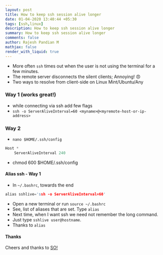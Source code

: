 ```yaml
---
layout: post
title: How to keep ssh session alive longer
date: 01-04-2020 13:40:44 +05:30
tags: [ssh,linux]
description: How to keep ssh session alive longer
summary: How to keep ssh session alive longer
comments: false
author: Rajesh Pandian M
mathjax: false
render_with_liquid: true
---
```


- More often `ssh` times out when the user is not using the terminal for a few minutes.
- The remote server disconnects the silent clients; Annoying! :angry:
- Two ways to resolve from client-side on Linux Mint/Ubuntu/Any

### Way 1 (works great!)

- while connecting via ssh add few flags
- `ssh -o ServerAliveInterval=60 <myname>@<myremote-host-or-ip-address>`

### Way 2

- `nano $HOME/.ssh/config`
```c
Host *
    ServerAliveInterval 240
```
- chmod 600 $HOME/.ssh/config

#### Alias ssh - Way 1

- In `~/.bashrc`, towards the end

```c
alias sshlive='ssh -o ServerAliveInterval=60'
```
- Open a new terminal or run `source ~/.bashrc`
- See, list of aliases that are set. Type `alias`
- Next time, when I want ssh we need not remember the long command.
- Just type `sshlive user@hostname`.
- Thanks to `alias`


#### Thanks
Cheers and thanks to [SO!](https://stackoverflow.com/questions/25084288/keep-ssh-session-alive)
